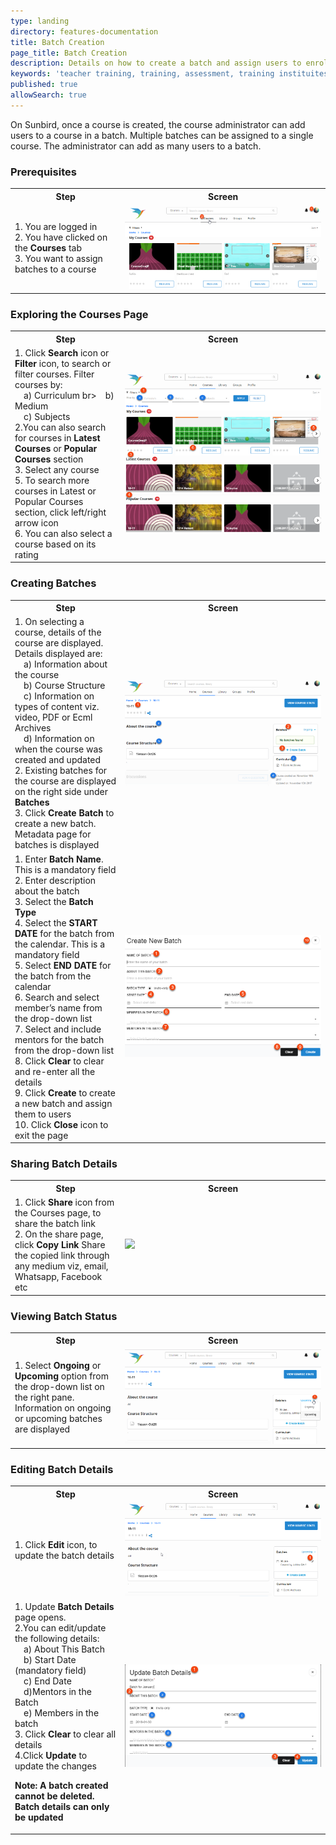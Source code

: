 ```yaml
---
type: landing
directory: features-documentation
title: Batch Creation
page_title: Batch Creation
description: Details on how to create a batch and assign users to enroll in a course
keywords: 'teacher training, training, assessment, training instituites, teacher educator, course, course compiling, create course, adding resource to course, batches, assign batches, open course'
published: true
allowSearch: true
---
```


On Sunbird, once a course is created, the course administrator can add users to a course in a batch. Multiple batches can be assigned to a single course. The administrator can add as many users to a batch. 

### Prerequisites
<table>
  <tr>
    <th style="width:35%;">Step</th>
    <th style="width:65%;">Screen</th>
  </tr>
  <tr>
    <td>1. You are logged in <br>2. You have clicked on the <b>Courses</b> tab <br>3. You want to assign batches to a course
       </td>
      <td><img src="pages/features-documentation/images/batches_workspace.png"></td>
  </tr>
  </table>
  
  ### Exploring the Courses Page
  <table>
  <tr>
    <th style="width:35%;">Step</th>
    <th style="width:65%;">Screen</th>
  </tr>
  <tr>
    <td>1. Click <b>Search</b> icon or <b>Filter</b> icon,  to search or filter courses. Filter courses by: <br>&emsp;a) Curriculum br>&emsp;b) Medium <br>&emsp;c) Subjects  <br>2.You can also search for courses  in <b>Latest Courses</b> or <b>Popular Courses</b> section <br>3. Select any course <br>5. To search more courses in Latest or Popular Courses section, click left/right arrow icon <br>6. You can also select a course based on its rating 
         </td>
      <td><img src="pages/features-documentation/images/batches_courses.png"></td>
  </tr>
  </table>
  
  
### Creating Batches
<table>
  <tr>
    <th style="width:35%;">Step</th>
    <th style="width:65%;">Screen</th>
  </tr>
  <tr>
    <td>1. On selecting a course, details of the course are displayed. Details displayed are: <br>&emsp;a) Information about the course <br>&emsp;b) Course Structure <br>&emsp;c) Information on types of content viz. video, PDF or Ecml Archives <br>&emsp;d) Information on when the course was created and updated  <br>2. Existing batches for the course are displayed on the right side under <b>Batches</b> <br>3. Click <b>Create Batch</b> to create a new batch. Metadata page for batches is displayed
         </td>
      <td><img src="pages/features-documentation/images/batches_create.png"></td>
  </tr>
  <tr>
    <td>1. Enter <b>Batch Name</b>. This is a mandatory field <br>2. Enter description about the batch <br>3. Select the <b>Batch Type</b> <br>4. Select the <b>START DATE</b> for the batch from the calendar. This is a mandatory field <br>5. Select <b>END DATE</b> for the batch from the calendar <br>6. Search and select member’s name from the drop-down list  
<br>7. Select and include mentors for the batch from the drop-down list <br>8. Click <b>Clear</b> to clear and re-enter all the details <br>9. Click <b>Create</b> to create a new batch and assign them to users <br>10. Click <b>Close</b> icon to exit the page
         </td>
      <td><img src="pages/features-documentation/images/batches_create2.png"></td>
  </tr>
  </table>

### Sharing Batch Details
<table>
<tr>
  <th style="width:35%;">Step</th>
  <th style="width:65%;">Screen</th>
  </tr>
  <tr>
    <td>1. Click <b>Share</b> icon from the Courses page, to share the batch link <br>2. On the share page, click <b>Copy Link</b> Share the copied link through any medium viz, email, Whatsapp, Facebook etc
         </td>
      <td><img src="pages/features-documentation/images/course_share.png"></td>
  </tr>
  </table>
  
  ### Viewing Batch Status
  <table>
  <tr>
    <th style="width:35%;">Step</th>
    <th style="width:65%;">Screen</th>
  </tr>
  <tr>
    <td>1. Select <b>Ongoing</b> or <b>Upcoming</b> option from the drop-down list on the right pane.  Information on ongoing or upcoming batches are displayed
         </td>
      <td><img src="pages/features-documentation/images/batches_status.png"></td>
  </tr>
  </table>
  
 ### Editing Batch Details
 <table>
  <tr>
    <th style="width:35%;">Step</th>
    <th style="width:65%;">Screen</th>
  </tr>
  <tr>
    <td>1. Click <strong>Edit</strong> icon, to update the batch details 
         </td>
      <td><img src="pages/features-documentation/images/batches_edit.png"></td>
  </tr>
  <tr>
    <td>1. Update <strong>Batch Details</strong>  page opens. <br>2.You can edit/update the following details: <br>&emsp;a) About This Batch <br>&emsp;b) Start Date (mandatory field) <br>&emsp;c) End Date <br>&emsp;d)Mentors in the Batch <br>&emsp;e) Members in the batch <br>3. Click <strong>Clear</strong> to clear all details <br>4.Click <strong>Update</strong> to update the changes

****Note: 
A batch created cannot be deleted. Batch details can only be updated****
         </td>
      <td><img src="pages/features-documentation/images/batches_edit2.png"></td>
  </tr>
  </table>
